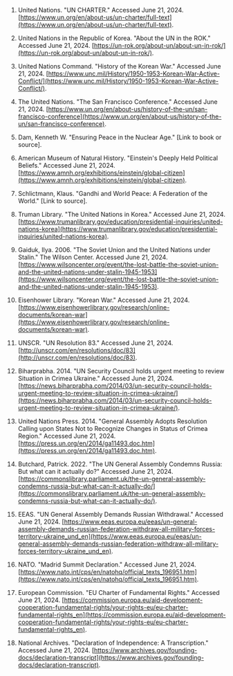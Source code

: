 1. United Nations. "UN CHARTER." Accessed June 21, 2024. [https://www.un.org/en/about-us/un-charter/full-text](https://www.un.org/en/about-us/un-charter/full-text).

2. United Nations in the Republic of Korea. "About the UN in the ROK." Accessed June 21, 2024. [https://un-rok.org/about-un/about-un-in-rok/](https://un-rok.org/about-un/about-un-in-rok/).

3. United Nations Command. "History of the Korean War." Accessed June 21, 2024. [https://www.unc.mil/History/1950-1953-Korean-War-Active-Conflict/](https://www.unc.mil/History/1950-1953-Korean-War-Active-Conflict/).

4. The United Nations. "The San Francisco Conference." Accessed June 21, 2024. [https://www.un.org/en/about-us/history-of-the-un/san-francisco-conference](https://www.un.org/en/about-us/history-of-the-un/san-francisco-conference).

5. Dam, Kenneth W. "Ensuring Peace in the Nuclear Age." [Link to book or source].

6. American Museum of Natural History. "Einstein's Deeply Held Political Beliefs." Accessed June 21, 2024. [https://www.amnh.org/exhibitions/einstein/global-citizen](https://www.amnh.org/exhibitions/einstein/global-citizen).

7. Schlictmann, Klaus. "Gandhi and World Peace: A Federation of the World." [Link to source].

8. Truman Library. "The United Nations in Korea." Accessed June 21, 2024. [https://www.trumanlibrary.gov/education/presidential-inquiries/united-nations-korea](https://www.trumanlibrary.gov/education/presidential-inquiries/united-nations-korea).

9. Gaiduk, Ilya. 2006. "The Soviet Union and the United Nations under Stalin." The Wilson Center. Accessed June 21, 2024. [https://www.wilsoncenter.org/event/the-lost-battle-the-soviet-union-and-the-united-nations-under-stalin-1945-1953](https://www.wilsoncenter.org/event/the-lost-battle-the-soviet-union-and-the-united-nations-under-stalin-1945-1953).

10. Eisenhower Library. "Korean War." Accessed June 21, 2024. [https://www.eisenhowerlibrary.gov/research/online-documents/korean-war](https://www.eisenhowerlibrary.gov/research/online-documents/korean-war).

11. UNSCR. "UN Resolution 83." Accessed June 21, 2024. [http://unscr.com/en/resolutions/doc/83](http://unscr.com/en/resolutions/doc/83).

12. Biharprabha. 2014. "UN Security Council holds urgent meeting to review Situation in Crimea Ukraine." Accessed June 21, 2024. [https://news.biharprabha.com/2014/03/un-security-council-holds-urgent-meeting-to-review-situation-in-crimea-ukraine/](https://news.biharprabha.com/2014/03/un-security-council-holds-urgent-meeting-to-review-situation-in-crimea-ukraine/).

13. United Nations Press. 2014. "General Assembly Adopts Resolution Calling upon States Not to Recognize Changes in Status of Crimea Region." Accessed June 21, 2024. [https://press.un.org/en/2014/ga11493.doc.htm](https://press.un.org/en/2014/ga11493.doc.htm).

14. Butchard, Patrick. 2022. "The UN General Assembly Condemns Russia: But what can it actually do?" Accessed June 21, 2024. [https://commonslibrary.parliament.uk/the-un-general-assembly-condemns-russia-but-what-can-it-actually-do/](https://commonslibrary.parliament.uk/the-un-general-assembly-condemns-russia-but-what-can-it-actually-do/).

15. EEAS. "UN General Assembly Demands Russian Withdrawal." Accessed June 21, 2024. [https://www.eeas.europa.eu/eeas/un-general-assembly-demands-russian-federation-withdraw-all-military-forces-territory-ukraine_und_en](https://www.eeas.europa.eu/eeas/un-general-assembly-demands-russian-federation-withdraw-all-military-forces-territory-ukraine_und_en).

16. NATO. "Madrid Summit Declaration." Accessed June 21, 2024. [https://www.nato.int/cps/en/natohq/official_texts_196951.htm](https://www.nato.int/cps/en/natohq/official_texts_196951.htm).

17. European Commission. "EU Charter of Fundamental Rights." Accessed June 21, 2024. [https://commission.europa.eu/aid-development-cooperation-fundamental-rights/your-rights-eu/eu-charter-fundamental-rights_en](https://commission.europa.eu/aid-development-cooperation-fundamental-rights/your-rights-eu/eu-charter-fundamental-rights_en).

18. National Archives. "Declaration of Independence: A Transcription." Accessed June 21, 2024. [https://www.archives.gov/founding-docs/declaration-transcript](https://www.archives.gov/founding-docs/declaration-transcript).

